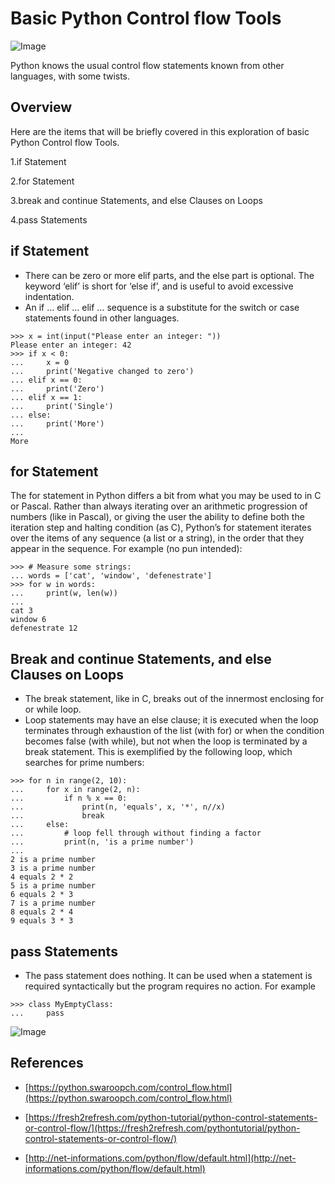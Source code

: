 # Basic Python Control flow Tools

![Image](https://www.python.org/static/img/python-logo@2x.png)

Python knows the usual control flow statements known from other languages, with some twists.

## Overview

Here are the items that will be briefly covered in this exploration of basic Python Control flow Tools.

1.if Statement

2.for Statement

3.break and continue Statements, and else Clauses on Loops

4.pass Statements

## if Statement

- There can be zero or more elif parts, and the else part is optional. The keyword ‘elif’ is short for ‘else if’, and is useful to avoid   excessive indentation. 
- An if … elif … elif … sequence is a substitute for the switch or case statements found in other languages.

```
>>> x = int(input("Please enter an integer: "))
Please enter an integer: 42
>>> if x < 0:
...     x = 0
...     print('Negative changed to zero')
... elif x == 0:
...     print('Zero')
... elif x == 1:
...     print('Single')
... else:
...     print('More')
...
More
```
## for Statement
The for statement in Python differs a bit from what you may be used to in C or Pascal. Rather than always iterating over an arithmetic progression of numbers (like in Pascal), or giving the user the ability to define both the iteration step and halting condition (as C), Python’s for statement iterates over the items of any sequence (a list or a string), in the order that they appear in the sequence. For example (no pun intended):

```
>>> # Measure some strings:
... words = ['cat', 'window', 'defenestrate']
>>> for w in words:
...     print(w, len(w))
...
cat 3
window 6
defenestrate 12
```
## Break and continue Statements, and else Clauses on Loops
- The break statement, like in C, breaks out of the innermost enclosing for or while loop.
- Loop statements may have an else clause; it is executed when the loop terminates through exhaustion of the list (with for) or when the   condition becomes false (with while), but not when the loop is terminated by a break statement. This is exemplified by the following     loop, which searches for prime numbers:

```
>>> for n in range(2, 10):
...     for x in range(2, n):
...         if n % x == 0:
...             print(n, 'equals', x, '*', n//x)
...             break
...     else:
...         # loop fell through without finding a factor
...         print(n, 'is a prime number')
...
2 is a prime number
3 is a prime number
4 equals 2 * 2
5 is a prime number
6 equals 2 * 3
7 is a prime number
8 equals 2 * 4
9 equals 3 * 3
```
## pass Statements
- The pass statement does nothing. It can be used when a statement is required syntactically but the program requires no action. For       example

```
>>> class MyEmptyClass:
...     pass

```
![Image](https://i2.wp.com/www.c-sharpcorner.com/UploadFile/4aac15/python-basics-understanding-the-flow-control-statements/Images/img2.jpg)

## References 

- [https://python.swaroopch.com/control_flow.html](https://python.swaroopch.com/control_flow.html)

- [https://fresh2refresh.com/python-tutorial/python-control-statements-or-control-flow/](https://fresh2refresh.com/pythontutorial/python-control-statements-or-control-flow/)

- [http://net-informations.com/python/flow/default.html](http://net-informations.com/python/flow/default.html)
